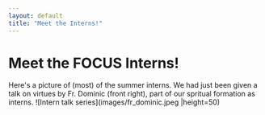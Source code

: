 ```yaml
---
layout: default
title: "Meet the Interns!"
---
```

# Meet the FOCUS Interns!
Here's a picture of (most) of the summer interns. We had just been given a talk on virtues by Fr. Dominic (front right), part of our spritual formation as interns.
![Intern talk series](images/fr_dominic.jpeg |height=50)
